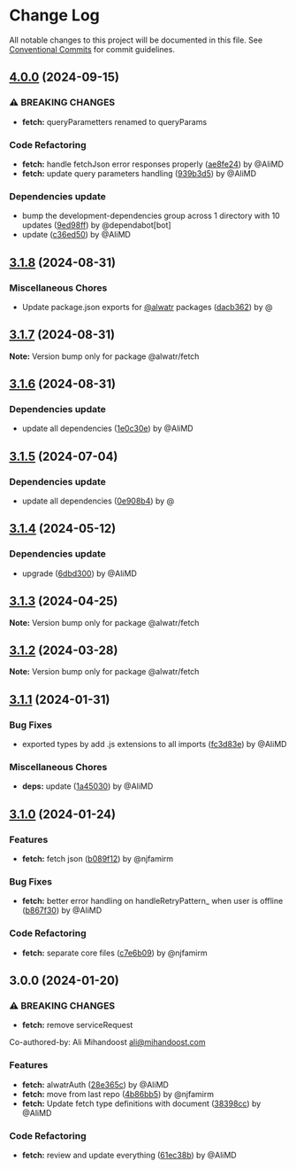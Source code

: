 # Change Log

All notable changes to this project will be documented in this file.
See [Conventional Commits](https://conventionalcommits.org) for commit guidelines.

## [4.0.0](https://github.com/Alwatr/nanolib/compare/@alwatr/fetch@3.1.8...@alwatr/fetch@4.0.0) (2024-09-15)

### ⚠ BREAKING CHANGES

* **fetch:** queryParametters renamed to queryParams

### Code Refactoring

* **fetch:** handle fetchJson error responses properly ([ae8fe24](https://github.com/Alwatr/nanolib/commit/ae8fe244aca17f235c4347ff1fd10070a410340c)) by @AliMD
* **fetch:** update query parameters handling ([939b3d5](https://github.com/Alwatr/nanolib/commit/939b3d52998ec7b3f5c32ff5438b649148109ede)) by @AliMD

### Dependencies update

* bump the development-dependencies group across 1 directory with 10 updates ([9ed98ff](https://github.com/Alwatr/nanolib/commit/9ed98ffd0668d5a36e255c82edab3af53bffda8f)) by @dependabot[bot]
* update ([c36ed50](https://github.com/Alwatr/nanolib/commit/c36ed50f68da2f5608ccd96119963a16cfacb4ce)) by @AliMD

## [3.1.8](https://github.com/Alwatr/nanolib/compare/@alwatr/fetch@3.1.7...@alwatr/fetch@3.1.8) (2024-08-31)

### Miscellaneous Chores

* Update package.json exports for [@alwatr](https://github.com/alwatr) packages ([dacb362](https://github.com/Alwatr/nanolib/commit/dacb362b145e3c51b4aba00ff643687a3fac11d2)) by @

## [3.1.7](https://github.com/Alwatr/nanolib/compare/@alwatr/fetch@3.1.6...@alwatr/fetch@3.1.7) (2024-08-31)

**Note:** Version bump only for package @alwatr/fetch

## [3.1.6](https://github.com/Alwatr/nanolib/compare/@alwatr/fetch@3.1.5...@alwatr/fetch@3.1.6) (2024-08-31)

### Dependencies update

* update all dependencies ([1e0c30e](https://github.com/Alwatr/nanolib/commit/1e0c30e6a3a8e19deb5185814e24ab6c08dca573)) by @AliMD

## [3.1.5](https://github.com/Alwatr/nanolib/compare/@alwatr/fetch@3.1.4...@alwatr/fetch@3.1.5) (2024-07-04)

### Dependencies update

* update all dependencies ([0e908b4](https://github.com/Alwatr/nanolib/commit/0e908b476a6b976ec2447f864c8cafcbb8a0f099)) by @

## [3.1.4](https://github.com/Alwatr/nanolib/compare/@alwatr/fetch@3.1.3...@alwatr/fetch@3.1.4) (2024-05-12)

### Dependencies update

* upgrade ([6dbd300](https://github.com/Alwatr/nanolib/commit/6dbd300642c9bcc9e7d0b281e244bf1b06eb1c38)) by @AliMD

## [3.1.3](https://github.com/Alwatr/nanolib/compare/@alwatr/fetch@3.1.2...@alwatr/fetch@3.1.3) (2024-04-25)

**Note:** Version bump only for package @alwatr/fetch

## [3.1.2](https://github.com/Alwatr/nanolib/compare/@alwatr/fetch@3.1.1...@alwatr/fetch@3.1.2) (2024-03-28)

**Note:** Version bump only for package @alwatr/fetch

## [3.1.1](https://github.com/Alwatr/nanolib/compare/@alwatr/fetch@3.1.0...@alwatr/fetch@3.1.1) (2024-01-31)

### Bug Fixes

* exported types by add .js extensions to all imports ([fc3d83e](https://github.com/Alwatr/nanolib/commit/fc3d83e8f375da97ba276314b2e6966aa82c9b3f)) by @AliMD

### Miscellaneous Chores

* **deps:** update ([1a45030](https://github.com/Alwatr/nanolib/commit/1a450305440b710a300787d4ca24b1ed8c6a39d7)) by @AliMD

## [3.1.0](https://github.com/Alwatr/nanolib/compare/@alwatr/fetch@3.0.0...@alwatr/fetch@3.1.0) (2024-01-24)

### Features

- **fetch:** fetch json ([b089f12](https://github.com/Alwatr/nanolib/commit/b089f12cef6f1f3b60bc7559dc5e9b8b63c57273)) by @njfamirm

### Bug Fixes

- **fetch:** better error handling on handleRetryPattern\_ when user is offline ([b867f30](https://github.com/Alwatr/nanolib/commit/b867f30b3eba529ec1aae0026f0ded252ce54332)) by @AliMD

### Code Refactoring

- **fetch:** separate core files ([c7e6b09](https://github.com/Alwatr/nanolib/commit/c7e6b096d747f868a2a1bfde1ffd3fd2a64dc7f3)) by @njfamirm

## 3.0.0 (2024-01-20)

### ⚠ BREAKING CHANGES

- **fetch:** remove serviceRequest

Co-authored-by: Ali Mihandoost <ali@mihandoost.com>

### Features

- **fetch:** alwatrAuth ([28e365c](https://github.com/Alwatr/nanolib/commit/28e365c839b0ea80060c0f44ed4dc4473468d5c4)) by @AliMD
- **fetch:** move from last repo ([4b86bb5](https://github.com/Alwatr/nanolib/commit/4b86bb542af296c91bc1db36b4e08fdbad501db2)) by @njfamirm
- **fetch:** Update fetch type definitions with document ([38398cc](https://github.com/Alwatr/nanolib/commit/38398cc33f311a569a53cc3e06c3191e17dbd45b)) by @AliMD

### Code Refactoring

- **fetch:** review and update everything ([61ec38b](https://github.com/Alwatr/nanolib/commit/61ec38b2fde28ba26a7973fcd60a30c861faf4dd)) by @AliMD
